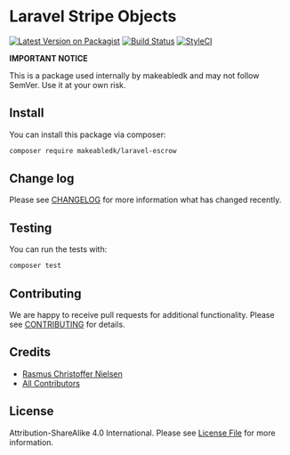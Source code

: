 
# Laravel Stripe Objects

[![Latest Version on Packagist](https://img.shields.io/packagist/v/makeabledk/laravel-stripe-objects.svg?style=flat-square)](https://packagist.org/packages/makeabledk/laravel-stripe-objects)
[![Build Status](https://img.shields.io/travis/makeabledk/laravel-stripe-objects/master.svg?style=flat-square)](https://travis-ci.org/makeabledk/laravel-stripe-objects)
[![StyleCI](https://styleci.io/repos/101027784/shield?branch=master)](https://styleci.io/repos/101027784)


**IMPORTANT NOTICE** 

This is a package used internally by makeabledk and may not follow SemVer. Use it at your own risk.


## Install

You can install this package via composer:

``` bash
composer require makeabledk/laravel-escrow
```

## Change log

Please see [CHANGELOG](CHANGELOG.md) for more information what has changed recently.

## Testing

You can run the tests with:

```bash
composer test
```

## Contributing

We are happy to receive pull requests for additional functionality. Please see [CONTRIBUTING](CONTRIBUTING.md) for details.

## Credits

- [Rasmus Christoffer Nielsen](https://github.com/rasmuscnielsen)
- [All Contributors](../../contributors)

## License

Attribution-ShareAlike 4.0 International. Please see [License File](LICENSE.md) for more information.